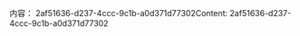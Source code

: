 <span data-ttu-id="7f42b-101">内容： 2af51636-d237-4ccc-9c1b-a0d371d77302</span><span class="sxs-lookup"><span data-stu-id="7f42b-101">Content: 2af51636-d237-4ccc-9c1b-a0d371d77302</span></span>